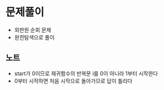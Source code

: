 # 문제풀이

- 외판원 순회 문제
- 완전탐색으로 풀이

## 노트

- start가 0이므로 재귀함수의 반복문 i를 0이 아니라 1부터 시작한다
- 0부터 시작하면 처음 시작으로 돌아가므로 답이 틀리다

